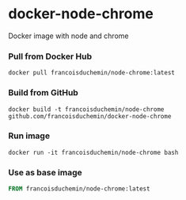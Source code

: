 # docker-node-chrome
Docker image with node and chrome

### Pull from Docker Hub
```
docker pull francoisduchemin/node-chrome:latest
```

### Build from GitHub
```
docker build -t francoisduchemin/node-chrome github.com/francoisduchemin/docker-node-chrome
```

### Run image
```
docker run -it francoisduchemin/node-chrome bash
```

### Use as base image
```Dockerfile
FROM francoisduchemin/node-chrome:latest
```
